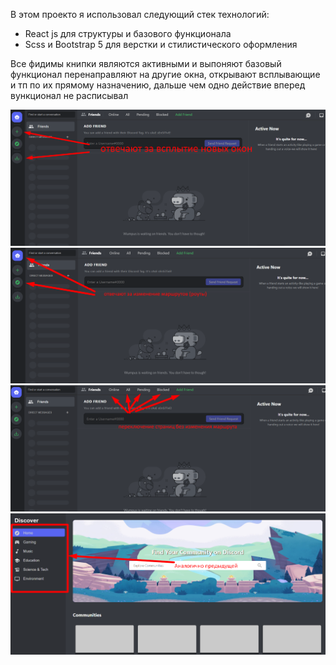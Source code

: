 В этом проекто я использовал следующий стек технологий:

- React js для структуры и базового функционала
- Scss и Bootstrap 5 для верстки и стилистического оформления

Все фидимы книпки являются активными и выпоняют базовый функционал перенаправляют на другие окна, открывают всплывающие
и тп по их прямому назначению, дальше чем одно действие вперед вункционал не расписывал

![](screens/Screenshot_1.png)
![](screens/Screenshot_2.png)
![](screens/Screenshot_3.png)
![](screens/Screenshot_4.png)